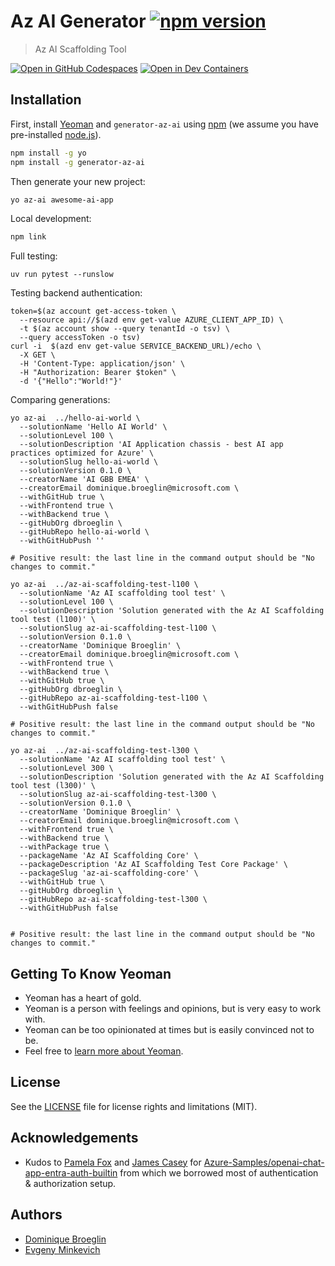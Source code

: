 # Az AI Generator [![npm version](https://badge.fury.io/js/generator-az-ai.svg)](https://badge.fury.io/js/generator-az-ai)

> Az AI Scaffolding Tool

[![Open in GitHub Codespaces](https://github.com/codespaces/badge.svg)](https://codespaces.new/dbroeglin/generator-az-ai) [![Open in Dev Containers](https://img.shields.io/static/v1?style=for-the-badge&label=Dev%20Containers&message=Open&color=blue&logo=visualstudiocode)](https://vscode.dev/redirect?url=vscode://ms-vscode-remote.remote-containers/cloneInVolume?url=https://github.com/dbroeglin/generator-az-ai)

## Installation

First, install [Yeoman](http://yeoman.io) and `generator-az-ai` using [npm](https://www.npmjs.com/) (we assume you have pre-installed [node.js](https://nodejs.org/)).

```bash
npm install -g yo
npm install -g generator-az-ai
```

Then generate your new project:
```bash
yo az-ai awesome-ai-app
```

Local development:
```bash
npm link
```


Full testing:
```shell
uv run pytest --runslow
```

Testing backend authentication:
```shell
token=$(az account get-access-token \
  --resource api://$(azd env get-value AZURE_CLIENT_APP_ID) \
  -t $(az account show --query tenantId -o tsv) \
  --query accessToken -o tsv)
curl -i  $(azd env get-value SERVICE_BACKEND_URL)/echo \
  -X GET \
  -H 'Content-Type: application/json' \
  -H "Authorization: Bearer $token" \
  -d '{"Hello":"World!"}'
```

Comparing generations:
```shell
yo az-ai  ../hello-ai-world \
  --solutionName 'Hello AI World' \
  --solutionLevel 100 \
  --solutionDescription 'AI Application chassis - best AI app practices optimized for Azure' \
  --solutionSlug hello-ai-world \
  --solutionVersion 0.1.0 \
  --creatorName 'AI GBB EMEA' \
  --creatorEmail dominique.broeglin@microsoft.com \
  --withGitHub true \
  --withFrontend true \
  --withBackend true \
  --gitHubOrg dbroeglin \
  --gitHubRepo hello-ai-world \
  --withGitHubPush ''

# Positive result: the last line in the command output should be "No changes to commit."
```

```shell
yo az-ai  ../az-ai-scaffolding-test-l100 \
  --solutionName 'Az AI scaffolding tool test' \
  --solutionLevel 100 \
  --solutionDescription 'Solution generated with the Az AI Scaffolding tool test (l100)' \
  --solutionSlug az-ai-scaffolding-test-l100 \
  --solutionVersion 0.1.0 \
  --creatorName 'Dominique Broeglin' \
  --creatorEmail dominique.broeglin@microsoft.com \
  --withFrontend true \
  --withBackend true \
  --withGitHub true \
  --gitHubOrg dbroeglin \
  --gitHubRepo az-ai-scaffolding-test-l100 \
  --withGitHubPush false
  
# Positive result: the last line in the command output should be "No changes to commit."

yo az-ai  ../az-ai-scaffolding-test-l300 \
  --solutionName 'Az AI scaffolding tool test' \
  --solutionLevel 300 \
  --solutionDescription 'Solution generated with the Az AI Scaffolding tool test (l300)' \
  --solutionSlug az-ai-scaffolding-test-l300 \
  --solutionVersion 0.1.0 \
  --creatorName 'Dominique Broeglin' \
  --creatorEmail dominique.broeglin@microsoft.com \
  --withFrontend true \
  --withBackend true \
  --withPackage true \
  --packageName 'Az AI Scaffolding Core' \
  --packageDescription 'Az AI Scaffolding Test Core Package' \
  --packageSlug 'az-ai-scaffolding-core' \
  --withGitHub true \
  --gitHubOrg dbroeglin \
  --gitHubRepo az-ai-scaffolding-test-l300 \
  --withGitHubPush false

  
# Positive result: the last line in the command output should be "No changes to commit."
```

## Getting To Know Yeoman

 * Yeoman has a heart of gold.
 * Yeoman is a person with feelings and opinions, but is very easy to work with.
 * Yeoman can be too opinionated at times but is easily convinced not to be.
 * Feel free to [learn more about Yeoman](http://yeoman.io/).

## License

See the [LICENSE](LICENSE) file for license rights and limitations (MIT).

## Acknowledgements

  * Kudos to [Pamela Fox](https://github.com/pamelafox) and [James Casey](https://github.com/jamesc) for [Azure-Samples/openai-chat-app-entra-auth-builtin](https://github.com/Azure-Samples/openai-chat-app-entra-auth-builtin) from which we borrowed most of authentication & authorization setup.

## Authors

  * [Dominique Broeglin](https://github.com/dbroeglin)
  * [Evgeny Minkevich](https://github.com/evmin)
